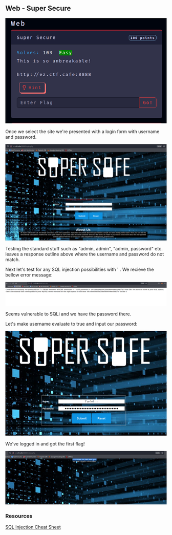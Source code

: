 ## Web - Super Secure


![](/May6-2022-EZ-CTF/img/ez-ctf-web0.PNG)

Once we select the site we're presented with a login form with username and password.

![](/May6-2022-EZ-CTF/img/ez-ctf-web1.PNG)

Testing the standard stuff such as "admin, admin", "admin, password" etc. leaves a response outline above where the username and password do not match. 

Next let's test for any SQL injection possibilities with ' . We recieve the bellow error message:

![](/May6-2022-EZ-CTF/img/ez-ctf-web2.PNG)

Seems vulnerable to SQLi and we have the password there.

Let's make username evaluate to true and input our password:

![](/May6-2022-EZ-CTF/img/ez-ctf-web2-payload.PNG)

We've logged in and got the first flag! 

![](/May6-2022-EZ-CTF/img/ez-ctf-web3-solve.PNG)

### Resources

[SQL Injection Cheat Sheet](https://www.invicti.com/blog/web-security/sql-injection-cheat-sheet/)
